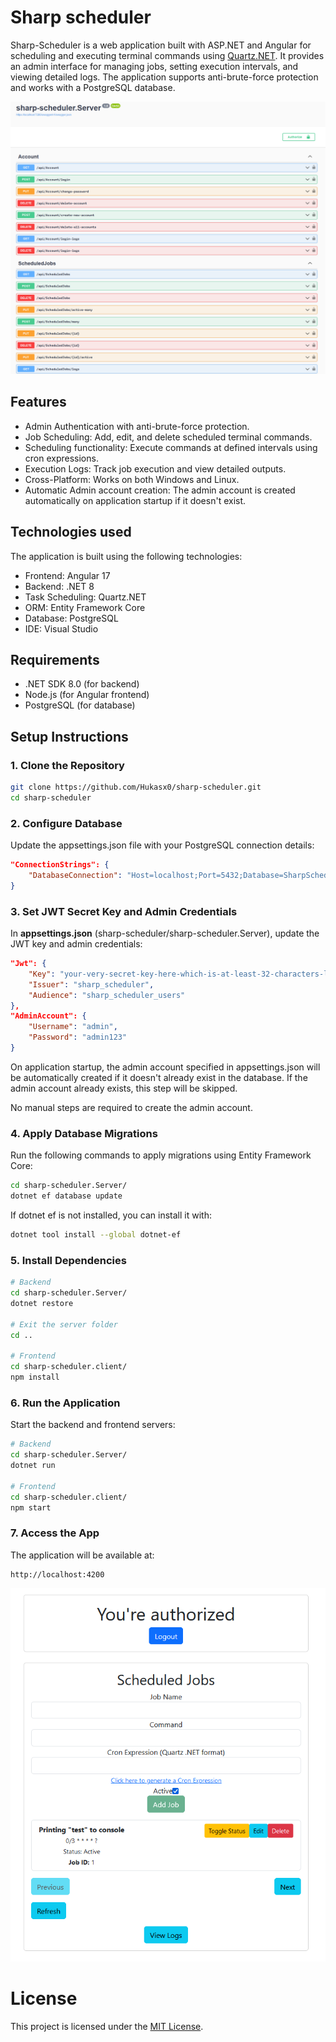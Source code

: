 # Sharp scheduler

Sharp-Scheduler is a web application built with ASP.NET and Angular for scheduling and executing terminal commands using [Quartz.NET](https://www.quartz-scheduler.net/). It provides an admin interface for managing jobs, setting execution intervals, and viewing detailed logs. The application supports anti-brute-force protection and works with a PostgreSQL database.

![swagger screenshot](https://raw.githubusercontent.com/Hukasx0/sharp-scheduler/main/swagger-screenshot.png)

## Features
- Admin Authentication with anti-brute-force protection.
- Job Scheduling: Add, edit, and delete scheduled terminal commands.
- Scheduling functionality: Execute commands at defined intervals using cron expressions.
- Execution Logs: Track job execution and view detailed outputs.
- Cross-Platform: Works on both Windows and Linux.
- Automatic Admin account creation: The admin account is created automatically on application startup if it doesn't exist.

## Technologies used
The application is built using the following technologies:
- Frontend: Angular 17
- Backend: .NET 8
- Task Scheduling: Quartz.NET
- ORM: Entity Framework Core
- Database: PostgreSQL
- IDE: Visual Studio

## Requirements
- .NET SDK 8.0 (for backend)
- Node.js (for Angular frontend)
- PostgreSQL (for database)

## Setup Instructions

### 1. Clone the Repository
```sh
git clone https://github.com/Hukasx0/sharp-scheduler.git
cd sharp-scheduler
```

### 2. Configure Database
Update the appsettings.json file with your PostgreSQL connection details:
```json
"ConnectionStrings": {
    "DatabaseConnection": "Host=localhost;Port=5432;Database=SharpScheduler;Username=postgres;Password=root"
}
```

### 3. Set JWT Secret Key and Admin Credentials
In **appsettings.json** (sharp-scheduler/sharp-scheduler.Server), update the JWT key and admin credentials:
```json
"Jwt": {
    "Key": "your-very-secret-key-here-which-is-at-least-32-characters-long",
    "Issuer": "sharp_scheduler",
    "Audience": "sharp_scheduler_users"
},
"AdminAccount": {
    "Username": "admin",
    "Password": "admin123"
}
```

On application startup, the admin account specified in appsettings.json will be automatically created if it doesn't already exist in the database.
If the admin account already exists, this step will be skipped.

No manual steps are required to create the admin account.

### 4. Apply Database Migrations
Run the following commands to apply migrations using Entity Framework Core:
```sh
cd sharp-scheduler.Server/ 
dotnet ef database update
```
If dotnet ef is not installed, you can install it with:
```sh
dotnet tool install --global dotnet-ef
```

### 5. Install Dependencies
```sh
# Backend
cd sharp-scheduler.Server/ 
dotnet restore

# Exit the server folder
cd ..

# Frontend
cd sharp-scheduler.client/
npm install
```

### 6. Run the Application
Start the backend and frontend servers:
```sh
# Backend
cd sharp-scheduler.Server/ 
dotnet run

# Frontend
cd sharp-scheduler.client/
npm start
```

### 7. Access the App
The application will be available at:
```http
http://localhost:4200
```

![webapp screenshot](https://raw.githubusercontent.com/Hukasx0/sharp-scheduler/main/webapp-screenshot.png)

# License
This project is licensed under the [MIT License](https://github.com/Hukasx0/sharp-scheduler/blob/main/LICENSE).

